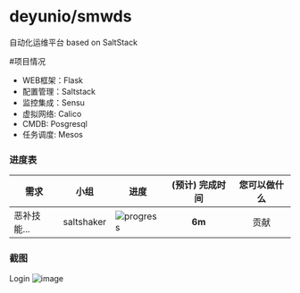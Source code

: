 # deyunio/smwds
自动化运维平台 based on SaltStack

#项目情况
* WEB框架：Flask
* 配置管理：Saltstack 
* 监控集成：Sensu
* 虚拟网络: Calico
* CMDB: Posgresql
* 任务调度: Mesos

### 进度表 <a name="progress">&nbsp;</a>


需求 | 小组 | 进度 | (预计) 完成时间 | 您可以做什么
---|:---:|---|:---:|:---:
恶补技能... | saltshaker | ![progress](http://progressed.io/bar/30) | **6m** | 贡献

### 截图
Login
![image](https://github.com/net592/SaltWebOps/blob/oneops-dev/screenshots/Login_index.png)